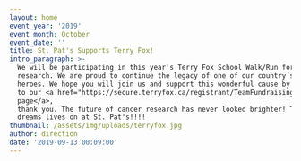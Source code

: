 ```yaml
---
layout: home
event_year: '2019'
event_month: October
event_date: ''
title: St. Pat's Supports Terry Fox!
intro_paragraph: >-
  We will be participating in this year's Terry Fox School Walk/Run for cancer
  research. We are proud to continue the legacy of one of our country’s greatest
  heroes. We hope you will join us and support this wonderful cause by donating
  to our <a href="https://secure.terryfox.ca/registrant/TeamFundraisingPage.aspx?TeamID=859950#&panel1-1" target="_blank">Terry Fox School Run fundraising
  page</a>,
  thank you. The future of cancer research has never looked brighter! Terry's
  dreams lives on at St. Pat's!!!!
thumbnail: /assets/img/uploads/terryfox.jpg
author: direction
date: '2019-09-13 00:09:00'
---
```



